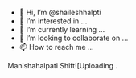 - 👋 Hi, I’m @shaileshhalpti
- 👀 I’m interested in ...
- 🌱 I’m currently learning ...
- 💞️ I’m looking to collaborate on ...
- 📫 How to reach me ...

<!---
shaileshhalpti/shaileshhalpti is a ✨ special ✨ repository because its `README.md` (this file) appears on your GitHub profile.
You can click the Preview link to take a look at your changes.
--->
Manishahalpati Shift![Uploading .
